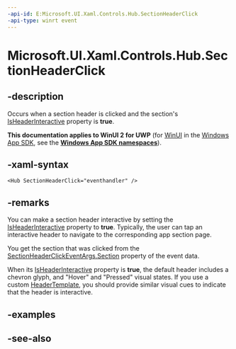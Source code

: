 ```yaml
---
-api-id: E:Microsoft.UI.Xaml.Controls.Hub.SectionHeaderClick
-api-type: winrt event
---
```


<!-- Event syntax
public event Windows.UI.Xaml.Controls.HubSectionHeaderClickEventHandler SectionHeaderClick
-->

# Microsoft.UI.Xaml.Controls.Hub.SectionHeaderClick

## -description
Occurs when a section header is clicked and the section's [IsHeaderInteractive](hubsection_isheaderinteractive.md) property is **true**.

**This documentation applies to WinUI 2 for UWP** (for [WinUI](/windows/apps/winui/winui3/) in the [Windows App SDK](/windows/apps/windows-app-sdk/), see the **[Windows App SDK namespaces](/windows/windows-app-sdk/api/winrt/)**).

## -xaml-syntax
```xaml
<Hub SectionHeaderClick="eventhandler" />
```


## -remarks
You can make a section header interactive by setting the [IsHeaderInteractive](hubsection_isheaderinteractive.md) property to **true**. Typically, the user can tap an interactive header to navigate to the corresponding app section page.

You get the section that was clicked from the [SectionHeaderClickEventArgs.Section](hubsectionheaderclickeventargs_section.md) property of the event data.

When its [IsHeaderInteractive](hubsection_isheaderinteractive.md) property is **true**, the default header includes a chevron glyph, and "Hover" and "Pressed" visual states. If you use a custom [HeaderTemplate](hubsection_headertemplate.md), you should provide similar visual cues to indicate that the header is interactive.

## -examples

## -see-also

